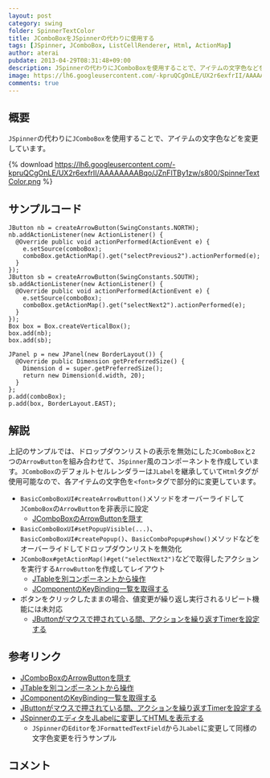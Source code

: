 ```yaml
---
layout: post
category: swing
folder: SpinnerTextColor
title: JComboBoxをJSpinnerの代わりに使用する
tags: [JSpinner, JComboBox, ListCellRenderer, Html, ActionMap]
author: aterai
pubdate: 2013-04-29T08:31:48+09:00
description: JSpinnerの代わりにJComboBoxを使用することで、アイテムの文字色などを変更しています。
image: https://lh6.googleusercontent.com/-kpruQCgOnLE/UX2r6exfrII/AAAAAAAABqo/JZnFlTBy1zw/s800/SpinnerTextColor.png
comments: true
---
```

## 概要
`JSpinner`の代わりに`JComboBox`を使用することで、アイテムの文字色などを変更しています。

{% download https://lh6.googleusercontent.com/-kpruQCgOnLE/UX2r6exfrII/AAAAAAAABqo/JZnFlTBy1zw/s800/SpinnerTextColor.png %}

## サンプルコード
<pre class="prettyprint"><code>JButton nb = createArrowButton(SwingConstants.NORTH);
nb.addActionListener(new ActionListener() {
  @Override public void actionPerformed(ActionEvent e) {
    e.setSource(comboBox);
    comboBox.getActionMap().get("selectPrevious2").actionPerformed(e);
  }
});
JButton sb = createArrowButton(SwingConstants.SOUTH);
sb.addActionListener(new ActionListener() {
  @Override public void actionPerformed(ActionEvent e) {
    e.setSource(comboBox);
    comboBox.getActionMap().get("selectNext2").actionPerformed(e);
  }
});
Box box = Box.createVerticalBox();
box.add(nb);
box.add(sb);

JPanel p = new JPanel(new BorderLayout()) {
  @Override public Dimension getPreferredSize() {
    Dimension d = super.getPreferredSize();
    return new Dimension(d.width, 20);
  }
};
p.add(comboBox);
p.add(box, BorderLayout.EAST);
</code></pre>

## 解説
上記のサンプルでは、ドロップダウンリストの表示を無効にした`JComboBox`と`2`つの`ArrowButton`を組み合わせて、`JSpinner`風のコンポーネントを作成しています。`JComboBox`のデフォルトセルレンダラーは`JLabel`を継承していて`Html`タグが使用可能なので、各アイテムの文字色を`<font>`タグで部分的に変更しています。

- `BasicComboBoxUI#createArrowButton()`メソッドをオーバーライドして`JComboBox`の`ArrowButton`を非表示に設定
    - [JComboBoxのArrowButtonを隠す](https://ateraimemo.com/Swing/HideComboArrowButton.html)
- `BasicComboBoxUI#setPopupVisible(...)`、`BasicComboBoxUI#createPopup()`、`BasicComboPopup#show()`メソッドなどをオーバーライドしてドロップダウンリストを無効化
- `JComboBox#getActionMap()#get("selectNext2")`などで取得したアクションを実行する`ArrowButton`を作成してレイアウト
    - [JTableを別コンポーネントから操作](https://ateraimemo.com/Swing/SelectAllButton.html)
    - [JComponentのKeyBinding一覧を取得する](https://ateraimemo.com/Swing/KeyBinding.html)
- ボタンをクリックしたままの場合、値変更が繰り返し実行されるリピート機能には未対応
    - [JButtonがマウスで押されている間、アクションを繰り返すTimerを設定する](https://ateraimemo.com/Swing/AutoRepeatTimer.html)

<!-- dummy comment line for breaking list -->

## 参考リンク
- [JComboBoxのArrowButtonを隠す](https://ateraimemo.com/Swing/HideComboArrowButton.html)
- [JTableを別コンポーネントから操作](https://ateraimemo.com/Swing/SelectAllButton.html)
- [JComponentのKeyBinding一覧を取得する](https://ateraimemo.com/Swing/KeyBinding.html)
- [JButtonがマウスで押されている間、アクションを繰り返すTimerを設定する](https://ateraimemo.com/Swing/AutoRepeatTimer.html)
- [JSpinnerのエディタをJLabelに変更してHTMLを表示する](https://ateraimemo.com/Swing/HtmlSpinnerEditor.html)
    - `JSpinner`の`Editor`を`JFormattedTextField`から`JLabel`に変更して同様の文字色変更を行うサンプル

<!-- dummy comment line for breaking list -->

## コメント
